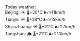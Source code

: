 Today weather:  
Beijing: ☀️   🌡️+30°C 🌬️↘11km/h  
Tianjin: ☀️   🌡️+28°C 🌬️↘15km/h  
Shijiazhuang: ☀️   🌡️+21°C 🌬️↑7km/h  
Tangshan: 🌦   🌡️+21°C 🌬️↖10km/h  
